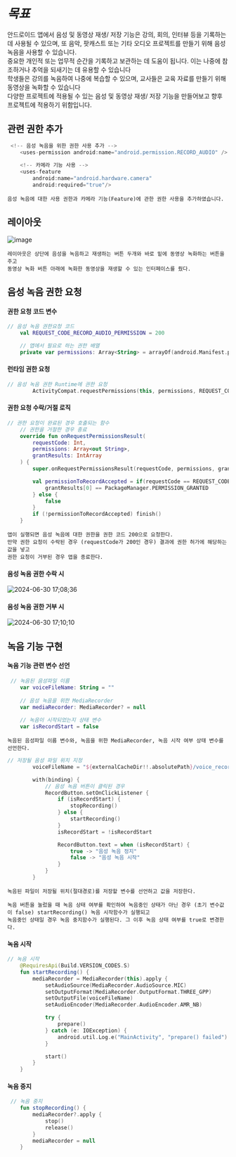 # *목표*

안드로이드 앱에서 음성 및 동영상 재생/ 저장 기능은 강의, 회의, 인터뷰 등을 기록하는 데 사용될 수 있으며,
또 음악, 팟캐스트 또는 기타 오디오 프로젝트를 만들기 위해 음성 녹음을 사용할 수 있습니다.    
중요한 개인적 또는 업무적 순간을 기록하고 보관하는 데 도움이 됩니다. 이는 나중에 참조하거나 추억을 되새기는 데 유용할 수 있습니다    
학생들은 강의를 녹음하여 나중에 복습할 수 있으며, 교사들은 교육 자료를 만들기 위해 동영상을 녹화할 수 있습니다  
다양한 프로젝트에 적용될 수 있는 음성 및 동영상 재생/ 저장 기능을 만들어보고 향후 프로젝트에 적용하기 위함입니다.   

## 관련 권한 추가
```kotlin
 <!-- 음성 녹음을 위한 권한 사용 추가 -->
    <uses-permission android:name="android.permission.RECORD_AUDIO" />
    
    <!-- 카메라 기능 사용 -->
    <uses-feature
        android:name="android.hardware.camera"
        android:required="true"/>
```
```
음성 녹음에 대한 사용 권한과 카메라 기능(Feature)에 관한 권한 사용을 추가하였습니다.
```
## 레이아웃
![image](https://github.com/chihyeonwon/Voice_Record/assets/58906858/6439a6d7-ba39-454a-8562-db194952754b)
```
레이아웃은 상단에 음성을 녹음하고 재생하는 버튼 두개와 바로 밑에 동영상 녹화하는 버튼을 주고
동영상 녹화 버튼 아래에 녹화한 동영상을 재생할 수 있는 인터페이스를 줬다.
```
## 음성 녹음 권한 요청
#### 권한 요청 코드 변수
```kotlin
// 음성 녹음 권한요청 코드
    val REQUEST_CODE_RECORD_AUDIO_PERMISSION = 200

    // 앱에서 필요로 하는 권한 배열
    private var permissions: Array<String> = arrayOf(android.Manifest.permission.RECORD_AUDIO)
```
#### 런타임 권한 요청
```kotlin
// 음성 녹음 권한 Runtime에 권한 요청
        ActivityCompat.requestPermissions(this, permissions, REQUEST_CODE_RECORD_AUDIO_PERMISSION)
```
#### 권한 요청 수락/거절 로직
```kotlin
// 권한 요청이 완료된 경우 호출되는 함수
    // 권한을 거절한 경우 종료
    override fun onRequestPermissionsResult(
        requestCode: Int,
        permissions: Array<out String>,
        grantResults: IntArray
    ) {
        super.onRequestPermissionsResult(requestCode, permissions, grantResults)

        val permissionToRecordAccepted = if(requestCode == REQUEST_CODE_RECORD_AUDIO_PERMISSION) {
            grantResults[0] == PackageManager.PERMISSION_GRANTED
        } else {
            false
        }
        if (!permissionToRecordAccepted) finish()
    }
```
```
앱이 실행되면 음성 녹음에 대한 권한을 권한 코드 200으로 요청한다.
만약 권한 요청이 수락된 경우 (requestCode가 200인 경우) 결과에 권한 허가에 해당하는 값을 넣고
권한 요청이 거부된 경우 앱을 종료한다.
```
#### 음성 녹음 권한 수락 시 
![2024-06-30 17;08;36](https://github.com/chihyeonwon/Voice_Record/assets/58906858/f76d4392-c605-4004-b45b-b657ef77ce0f)

#### 음성 녹음 권한 거부 시
![2024-06-30 17;10;10](https://github.com/chihyeonwon/Voice_Record/assets/58906858/1f57f3df-7a6f-4616-9cb6-0c6ecb67e46e)

## 녹음 기능 구현
#### 녹음 기능 관련 변수 선언
```kotlin
 // 녹음된 음성파일 이름
    var voiceFileName: String = ""
    
    // 음성 녹음을 위한 MediaRecorder
    var mediaRecorder: MediaRecorder? = null
    
    // 녹음이 시작되었는지 상태 변수
    var isRecordStart = false
```
```
녹음된 음성파일 이름 변수와, 녹음을 위한 MediaRecorder, 녹음 시작 여부 상태 변수를 선언한다.
```
```kotlin
// 저장될 음성 파일 위치 지정
        voiceFileName = "${externalCacheDir!!.absolutePath}/voice_record.3gp"

        with(binding) {
            // 음성 녹음 버튼이 클릭된 경우
            RecordButton.setOnClickListener {
                if (isRecordStart) {
                    stopRecording()
                } else {
                    startRecording()
                }
                isRecordStart = !isRecordStart

                RecordButton.text = when (isRecordStart) {
                    true -> "음성 녹음 정지"
                    false -> "음성 녹음 시작"
                }
            }
        }
```
```
녹음된 파일이 저장될 위치(절대경로)를 저장할 변수를 선언하고 값을 저장한다.

녹음 버튼을 눌렀을 때 녹음 상태 여부를 확인하여 녹음중인 상태가 아닌 경우 (초기 변수값이 false) startRecording() 녹음 시작함수가 실행되고
녹음중인 상태일 경우 녹음 중지함수가 실행된다. 그 이후 녹음 상태 여부를 true로 변경한다.
```
#### 녹음 시작
```kotlin
// 녹음 시작
    @RequiresApi(Build.VERSION_CODES.S)
    fun startRecording() {
        mediaRecorder = MediaRecorder(this).apply {
            setAudioSource(MediaRecorder.AudioSource.MIC)
            setOutputFormat(MediaRecorder.OutputFormat.THREE_GPP)
            setOutputFile(voiceFileName)
            setAudioEncoder(MediaRecorder.AudioEncoder.AMR_NB)

            try {
                prepare()
            } catch (e: IOException) {
                android.util.Log.e("MainActivity", "prepare() failed")
            }

            start()
        }
    }
```
#### 녹음 중지
```kotlin
 // 녹음 중지
    fun stopRecording() {
        mediaRecorder?.apply {
            stop()
            release()
        }
        mediaRecorder = null
    }
```



